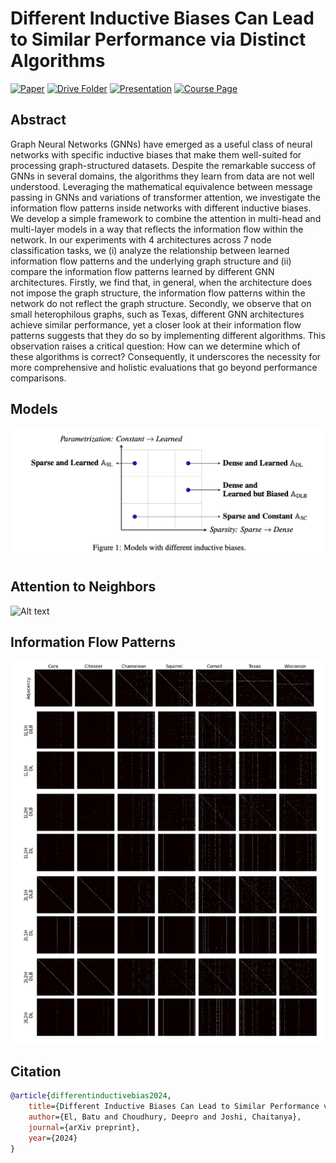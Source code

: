 # Different Inductive Biases Can Lead to Similar Performance via Distinct Algorithms

[![Paper](https://img.shields.io/badge/Paper-007ACC?style=for-the-badge&labelColor=007ACC)](#)
[![Drive Folder](https://img.shields.io/badge/Drive_Folder-007ACC?style=for-the-badge&labelColor=007ACC)](https://drive.google.com/drive/folders/1rCwxa3mjwZ9m24sl7gttgiJ-dzUZoNt1?usp=sharing)
[![Presentation](https://img.shields.io/badge/Presentation-007ACC?style=for-the-badge&labelColor=007ACC)](https://github.com/batu-el/understanding-inductive-biases-of-gnns/blob/main/presentation.pdf)
[![Course Page](https://img.shields.io/badge/Course_Page-007ACC?style=for-the-badge&labelColor=007ACC)](https://www.cl.cam.ac.uk/teaching/2324/L65/)


## Abstract
Graph Neural Networks (GNNs) have emerged as a useful class of neural networks with specific inductive biases that make them well-suited for processing graph-structured datasets. Despite the remarkable success of GNNs in several domains, the algorithms they learn from data are not well understood. Leveraging the mathematical equivalence between message passing in GNNs and variations of transformer attention, we investigate the information flow patterns inside networks with different inductive biases. We develop a simple framework to combine the attention in multi-head and multi-layer models in a way that reflects the information flow within the network. In our experiments with 4 architectures across 7 node classification tasks, we (i) analyze the relationship between learned information flow patterns and the underlying graph structure and (ii) compare the information flow patterns learned by different GNN architectures. Firstly, we find that, in general, when the architecture does not impose the graph structure, the information flow patterns within the network do not reflect the graph structure. Secondly, we observe that on small heterophilous graphs, such as Texas, different GNN architectures achieve similar performance, yet a closer look at their information flow patterns suggests that they do so by implementing different algorithms. This observation raises a critical question: How can we determine which of these algorithms is correct? Consequently, it underscores the necessity for more comprehensive and holistic evaluations that go beyond performance comparisons.

## Models
![Alt text](assets/models.png)

## Attention to Neighbors
![Alt text](assets/attentiontoneighbors.png.png)

## Information Flow Patterns
![Alt text](assets/heatmaps.png)

## Citation
```bibtex
@article{differentinductivebias2024,
    title={Different Inductive Biases Can Lead to Similar Performance via Distinct Algorithms},
    author={El, Batu and Choudhury, Deepro and Joshi, Chaitanya},
    journal={arXiv preprint},
    year={2024}
}